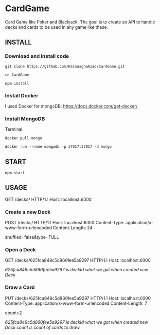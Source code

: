 # CardGame

Card Game like Poker and Blackjack. The goal is to create an API to handle decks and cards to be used in any game like these.

## INSTALL

### Download and install code

```
git clone https://github.com/HasanaghaAzad/CardGame.git
```

```
cd CardGame
```

```
npm install
```

### Install Docker

I used Docker for mongoDB.
https://docs.docker.com/get-docker/

### Install MongoDB

Terminal

```
docker pull mongo
```

```
docker run --name mongodb -p 37017:27017 -d mongo
```

## START

```
npm start
```

## USAGE

GET /decks/ HTTP/1.1
Host: localhost:6000

### Create a new Deck

POST /decks/ HTTP/1.1
Host: localhost:6000
Content-Type: application/x-www-form-urlencoded
Content-Length: 24

shuffled=false&type=FULL

### Open a Deck

GET /decks/625fca849c5d860fee5a9297 HTTP/1.1
Host: localhost:6000

_625fca849c5d860fee5a9297 is deckId what we got when created new Deck_

### Draw a Card

PUT /decks/625fca849c5d860fee5a9297 HTTP/1.1
Host: localhost:6000
Content-Type: application/x-www-form-urlencoded
Content-Length: 7

count=2

_625fca849c5d860fee5a9297 is deckId what we got when created new Deck_
_count is count of cards to draw_

```

```
